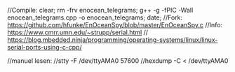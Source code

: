 //Compile: clear; rm -frv enocean_telegrams; g++ -g -fPIC -Wall enocean_telegrams.cpp -o enocean_telegrams; date;
//Fork: https://github.com/hfunke/EnOceanSpy/blob/master/EnOceanSpy.c
//Info: https://www.cmrr.umn.edu/~strupp/serial.html
// 		https://blog.mbedded.ninja/programming/operating-systems/linux/linux-serial-ports-using-c-cpp/

//manuel lesen:
//stty -F /dev/ttyAMA0 57600
//hexdump -C < /dev/ttyAMA0
